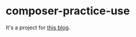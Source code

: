 # composer-practice-use
It's a project for [this blog](https://szlforgithub.github.io/post/composer_package/).
